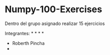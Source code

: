 # Numpy-100-Exercises
Dentro del grupo asignado realizar 15 ejercicios

Integrantes:
* 
* 
* 
* 
* Roberth Pincha
* 
